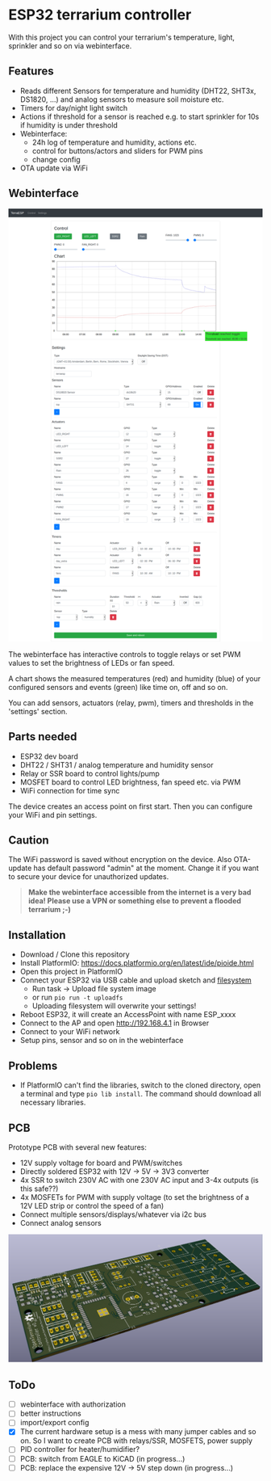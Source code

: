 # ESP32 terrarium controller

With this project you can control your terrarium's temperature, light, sprinkler and so on via webinterface.

## Features

* Reads different Sensors for temperature and humidity (DHT22, SHT3x, DS1820, ...) and analog sensors to measure soil moisture etc.
* Timers for day/night light switch
* Actions if threshold for a sensor is reached e.g. to start sprinkler for 10s if humidity is under threshold
* Webinterface:
  * 24h log of temperature and humidity, actions etc.
  * control for buttons/actors and sliders for PWM pins
  * change config
* OTA update via WiFi

## Webinterface

![webinterface](doc/webinterface-updated01.png "Screenshot of webinterface")

The webinterface has interactive controls to toggle relays or set PWM values to set the brightness of LEDs or fan speed.

A chart shows the measured temperatures (red) and humidity (blue) of your configured sensors and events (green) like time on, off and so on.

You can add sensors, actuators (relay, pwm), timers and thresholds in the 'settings' section.

## Parts needed

* ESP32 dev board
* DHT22 / SHT31 / analog temperature and humidity sensor
* Relay or SSR board to control lights/pump
* MOSFET board to control LED brightness, fan speed etc. via PWM
* WiFi connection for time sync

The device creates an access point on first start. Then you can configure your WiFi and pin settings.

## Caution

The WiFi password is saved without encryption on the device. Also OTA-update has default password "admin" at the moment. Change it if you want to secure your device for unauthorized updates.

> **Make the webinterface accessible from the internet is a very bad idea! Please use a VPN or something else to prevent a flooded terrarium ;-)**

## Installation

* Download / Clone this repository
* Install PlatformIO: <https://docs.platformio.org/en/latest/ide/pioide.html>
* Open this project in PlatformIO
* Connect your ESP32 via USB cable and upload sketch and [filesystem](https://docs.platformio.org/en/latest/platforms/espressif32.html#uploading-files-to-file-system-spiffs)
  * Run task -> Upload file system image
  * or run `pio run -t uploadfs`
  * Uploading filesystem will overwrite your settings!
* Reboot ESP32, it will create an AccessPoint with name ESP_xxxx
* Connect to the AP and open <http://192.168.4.1> in Browser
* Connect to your WiFi network
* Setup pins, sensor and so on in the webinterface

## Problems

* If PlatformIO can't find the libraries, switch to the cloned directory, open a terminal and type `pio lib install`. The command should download all necessary libraries.

## PCB

Prototype PCB with several new features:

* 12V supply voltage for board and PWM/switches
* Directly soldered ESP32 with 12V -> 5V -> 3V3 converter
* 4x SSR to switch 230V AC with one 230V AC input and 3-4x outputs (is this safe??)
* 4x MOSFETs for PWM with supply voltage (to set the brightness of a 12V LED strip or control the speed of a fan)
* Connect multiple sensors/displays/whatever via i2c bus
* Connect analog sensors

![PCB](doc/pcb_3d.png "PCB")

## ToDo

* [ ] webinterface with authorization
* [ ] better instructions
* [ ] import/export config
* [x] The current hardware setup is a mess  with many jumper cables and so on. So I want to create PCB with relays/SSR, MOSFETS, power supply
* [ ] PID controller for heater/humidifier?
* [ ] PCB: switch from EAGLE to KiCAD (in progress...)
* [ ] PCB: replace the expensive 12V -> 5V step down (in progress...)
